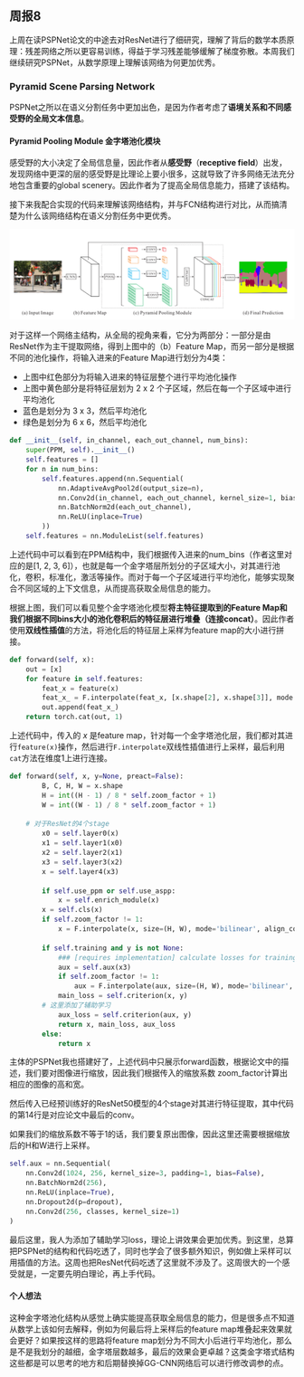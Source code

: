 ## 周报8

上周在读PSPNet论文的中途去对ResNet进行了细研究，理解了背后的数学本质原理：残差网络之所以更容易训练，得益于学习残差能够缓解了梯度弥散。本周我们继续研究PSPNet，从数学原理上理解该网络为何更加优秀。

### Pyramid Scene Parsing Network

PSPNet之所以在语义分割任务中更加出色，是因为作者考虑了**语境关系和不同感受野的全局文本信息**。

#### Pyramid Pooling Module  金字塔池化模块

感受野的大小决定了全局信息量，因此作者从**感受野**（**receptive field**）出发，发现网络中更深的层的感受野是比理论上要小很多，这就导致了许多网络无法充分地包含重要的global scenery。因此作者为了提高全局信息能力，搭建了该结构。

接下来我配合实现的代码来理解该网络结构，并与FCN结构进行对比，从而搞清楚为什么该网络结构在语义分割任务中更优秀。

![image.png](image/image-20210927022724-k6jqj4f.png)

对于这样一个网络主结构，从全局的视角来看，它分为两部分：一部分是由ResNet作为主干提取网络，得到上图中的（b）Feature Map，而另一部分是根据不同的池化操作，将输入进来的Feature Map进行划分为4类：

* 上图中红色部分为将输入进来的特征层整个进行平均池化操作
* 上图中黄色部分是将特征层划为 2 x 2 个子区域，然后在每一个子区域中进行平均池化
* 蓝色是划分为 3 x 3，然后平均池化
* 绿色是划分为 6 x 6，然后平均池化

```python
def __init__(self, in_channel, each_out_channel, num_bins):
    super(PPM, self).__init__()
    self.features = []
    for n in num_bins:
        self.features.append(nn.Sequential(
            nn.AdaptiveAvgPool2d(output_size=n),
            nn.Conv2d(in_channel, each_out_channel, kernel_size=1, bias=False),
            nn.BatchNorm2d(each_out_channel),
            nn.ReLU(inplace=True)
        ))
    self.features = nn.ModuleList(self.features)
```

上述代码中可以看到在PPM结构中，我们根据传入进来的num_bins（作者这里对应的是[1, 2, 3, 6]），也就是每一个金字塔层所划分的子区域大小，对其进行池化，卷积，标准化，激活等操作。而对于每一个子区域进行平均池化，能够实现聚合不同区域的上下文信息，从而提高获取全局信息的能力。

根据上图，我们可以看见整个金字塔池化模型**将主特征提取到的Feature Map和我们根据不同bins大小的池化卷积后的特征层进行堆叠（连接concat）**。因此作者使用**双线性插值**的方法，将池化后的特征层上采样为feature map的大小进行拼接。

```python
def forward(self, x):
    out = [x]
    for feature in self.features:
        feat_x = feature(x)
        feat_x_ = F.interpolate(feat_x, [x.shape[2], x.shape[3]], mode = 'bilinear', align_corners = True)
        out.append(feat_x_)
    return torch.cat(out, 1)
```

上述代码中，传入的 $x$ 是feature map，针对每一个金字塔池化层，我们都对其进行`feature(x)`操作，然后进行`F.interpolate`双线性插值进行上采样，最后利用`cat`方法在维度1上进行连接。

```python
def forward(self, x, y=None, preact=False):
        B, C, H, W = x.shape
        H = int((H - 1) / 8 * self.zoom_factor + 1)
        W = int((W - 1) / 8 * self.zoom_factor + 1)

	# 对于ResNet的4个stage
        x0 = self.layer0(x)
        x1 = self.layer1(x0)
        x2 = self.layer2(x1)
        x3 = self.layer3(x2)
        x = self.layer4(x3)

        if self.use_ppm or self.use_aspp:
            x = self.enrich_module(x)
        x = self.cls(x)
        if self.zoom_factor != 1:
            x = F.interpolate(x, size=(H, W), mode='bilinear', align_corners=True)

        if self.training and y is not None:
            ### [requires implementation] calculate losses for training
            aux = self.aux(x3)
            if self.zoom_factor != 1:
                aux = F.interpolate(aux, size=(H, W), mode='bilinear', align_corners=True)
            main_loss = self.criterion(x, y)
	    # 这里添加了辅助学习
            aux_loss = self.criterion(aux, y)
            return x, main_loss, aux_loss
        else:
            return x
```

主体的PSPNet我也搭建好了，上述代码中只展示forward函数，根据论文中的描述，我们要对图像进行缩放，因此我们根据传入的缩放系数 zoom_factor计算出相应的图像的高和宽。

然后传入已经预训练好的ResNet50模型的4个stage对其进行特征提取，其中代码的第14行是对应论文中最后的conv。

如果我们的缩放系数不等于1的话，我们要复原出图像，因此这里还需要根据缩放后的H和W进行上采样。

```python
self.aux = nn.Sequential(
    nn.Conv2d(1024, 256, kernel_size=3, padding=1, bias=False),
    nn.BatchNorm2d(256),
    nn.ReLU(inplace=True),
    nn.Dropout2d(p=dropout),
    nn.Conv2d(256, classes, kernel_size=1)
)
```

最后这里，我人为添加了辅助学习loss，理论上讲效果会更加优秀。到这里，总算把PSPNet的结构和代码吃透了，同时也学会了很多额外知识，例如做上采样可以用插值的方法。这周也把ResNet代码吃透了这里就不涉及了。这周很大的一个感受就是，一定要先明白理论，再上手代码。

#### 个人想法

这种金字塔池化结构从感觉上确实能提高获取全局信息的能力，但是很多点不知道从数学上该如何去解释，例如为何最后将上采样后的feature map堆叠起来效果就会更好？如果按这样的思路将feature map划分为不同大小后进行平均池化，那么是不是我划分的越细，金字塔层数越多，最后的效果会更卓越？这类金字塔式结构这些都是可以思考的地方和后期替换掉GG-CNN网络后可以进行修改调参的点。
